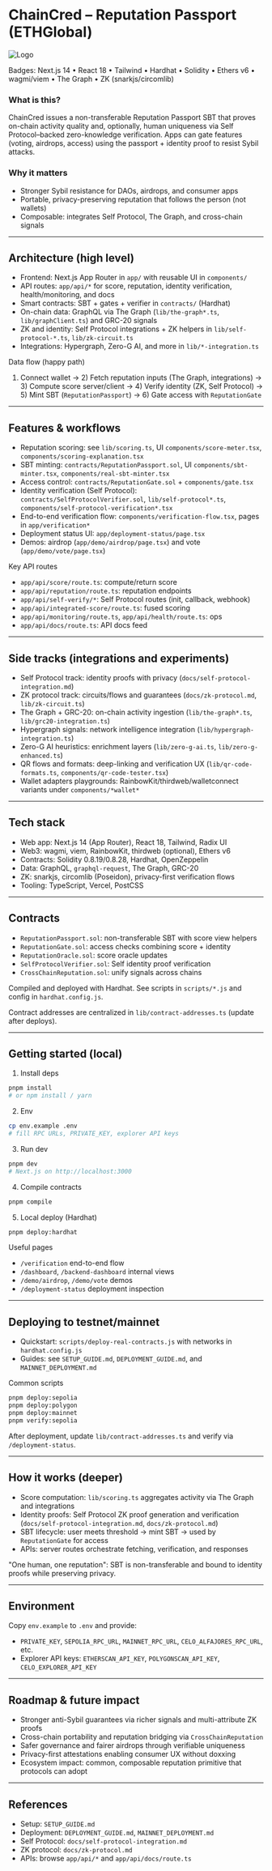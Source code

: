 # ChainCred – Reputation Passport (ETHGlobal)

![Logo](public/logo.png)

Badges: Next.js 14 • React 18 • Tailwind • Hardhat • Solidity • Ethers v6 • wagmi/viem • The Graph • ZK (snarkjs/circomlib)

### What is this?
ChainCred issues a non-transferable Reputation Passport SBT that proves on-chain activity quality and, optionally, human uniqueness via Self Protocol–backed zero-knowledge verification. Apps can gate features (voting, airdrops, access) using the passport + identity proof to resist Sybil attacks.

### Why it matters
- Stronger Sybil resistance for DAOs, airdrops, and consumer apps
- Portable, privacy-preserving reputation that follows the person (not wallets)
- Composable: integrates Self Protocol, The Graph, and cross-chain signals

---

## Architecture (high level)
- Frontend: Next.js App Router in `app/` with reusable UI in `components/`
- API routes: `app/api/*` for score, reputation, identity verification, health/monitoring, and docs
- Smart contracts: SBT + gates + verifier in `contracts/` (Hardhat)
- On-chain data: GraphQL via The Graph (`lib/the-graph*.ts`, `lib/graphClient.ts`) and GRC-20 signals
- ZK and identity: Self Protocol integrations + ZK helpers in `lib/self-protocol-*.ts`, `lib/zk-circuit.ts`
- Integrations: Hypergraph, Zero-G AI, and more in `lib/*-integration.ts`

Data flow (happy path)
1) Connect wallet → 2) Fetch reputation inputs (The Graph, integrations) → 3) Compute score server/client → 4) Verify identity (ZK, Self Protocol) → 5) Mint SBT (`ReputationPassport`) → 6) Gate access with `ReputationGate`

---

## Features & workflows
- Reputation scoring: see `lib/scoring.ts`, UI `components/score-meter.tsx`, `components/scoring-explanation.tsx`
- SBT minting: `contracts/ReputationPassport.sol`, UI `components/sbt-minter.tsx`, `components/real-sbt-minter.tsx`
- Access control: `contracts/ReputationGate.sol` + `components/gate.tsx`
- Identity verification (Self Protocol): `contracts/SelfProtocolVerifier.sol`, `lib/self-protocol*.ts`, `components/self-protocol-verification*.tsx`
- End-to-end verification flow: `components/verification-flow.tsx`, pages in `app/verification*`
- Deployment status UI: `app/deployment-status/page.tsx`
- Demos: airdrop (`app/demo/airdrop/page.tsx`) and vote (`app/demo/vote/page.tsx`)

Key API routes
- `app/api/score/route.ts`: compute/return score
- `app/api/reputation/route.ts`: reputation endpoints
- `app/api/self-verify/*`: Self Protocol routes (init, callback, webhook)
- `app/api/integrated-score/route.ts`: fused scoring
- `app/api/monitoring/route.ts`, `app/api/health/route.ts`: ops
- `app/api/docs/route.ts`: API docs feed

---

## Side tracks (integrations and experiments)
- Self Protocol track: identity proofs with privacy (`docs/self-protocol-integration.md`)
- ZK protocol track: circuits/flows and guarantees (`docs/zk-protocol.md`, `lib/zk-circuit.ts`)
- The Graph + GRC-20: on-chain activity ingestion (`lib/the-graph*.ts`, `lib/grc20-integration.ts`)
- Hypergraph signals: network intelligence integration (`lib/hypergraph-integration.ts`)
- Zero-G AI heuristics: enrichment layers (`lib/zero-g-ai.ts`, `lib/zero-g-enhanced.ts`)
- QR flows and formats: deep-linking and verification UX (`lib/qr-code-formats.ts`, `components/qr-code-tester.tsx`)
- Wallet adapters playgrounds: RainbowKit/thirdweb/walletconnect variants under `components/*wallet*`

---

## Tech stack
- Web app: Next.js 14 (App Router), React 18, Tailwind, Radix UI
- Web3: wagmi, viem, RainbowKit, thirdweb (optional), Ethers v6
- Contracts: Solidity 0.8.19/0.8.28, Hardhat, OpenZeppelin
- Data: GraphQL, `graphql-request`, The Graph, GRC-20
- ZK: snarkjs, circomlib (Poseidon), privacy-first verification flows
- Tooling: TypeScript, Vercel, PostCSS

---

## Contracts
- `ReputationPassport.sol`: non-transferable SBT with score view helpers
- `ReputationGate.sol`: access checks combining score + identity
- `ReputationOracle.sol`: score oracle updates
- `SelfProtocolVerifier.sol`: Self identity proof verification
- `CrossChainReputation.sol`: unify signals across chains

Compiled and deployed with Hardhat. See scripts in `scripts/*.js` and config in `hardhat.config.js`.

Contract addresses are centralized in `lib/contract-addresses.ts` (update after deploys).

---

## Getting started (local)
1) Install deps
```bash
pnpm install
# or npm install / yarn
```
2) Env
```bash
cp env.example .env
# fill RPC URLs, PRIVATE_KEY, explorer API keys
```
3) Run dev
```bash
pnpm dev
# Next.js on http://localhost:3000
```
4) Compile contracts
```bash
pnpm compile
```
5) Local deploy (Hardhat)
```bash
pnpm deploy:hardhat
```

Useful pages
- `/verification` end-to-end flow
- `/dashboard`, `/backend-dashboard` internal views
- `/demo/airdrop`, `/demo/vote` demos
- `/deployment-status` deployment inspection

---

## Deploying to testnet/mainnet
- Quickstart: `scripts/deploy-real-contracts.js` with networks in `hardhat.config.js`
- Guides: see `SETUP_GUIDE.md`, `DEPLOYMENT_GUIDE.md`, and `MAINNET_DEPLOYMENT.md`

Common scripts
```bash
pnpm deploy:sepolia
pnpm deploy:polygon
pnpm deploy:mainnet
pnpm verify:sepolia
```

After deployment, update `lib/contract-addresses.ts` and verify via `/deployment-status`.

---

## How it works (deeper)
- Score computation: `lib/scoring.ts` aggregates activity via The Graph and integrations
- Identity proofs: Self Protocol ZK proof generation and verification (`docs/self-protocol-integration.md`, `docs/zk-protocol.md`)
- SBT lifecycle: user meets threshold → mint SBT → used by `ReputationGate` for access
- APIs: server routes orchestrate fetching, verification, and responses

"One human, one reputation": SBT is non-transferable and bound to identity proofs while preserving privacy.

---

## Environment
Copy `env.example` to `.env` and provide:
- `PRIVATE_KEY`, `SEPOLIA_RPC_URL`, `MAINNET_RPC_URL`, `CELO_ALFAJORES_RPC_URL`, etc.
- Explorer API keys: `ETHERSCAN_API_KEY`, `POLYGONSCAN_API_KEY`, `CELO_EXPLORER_API_KEY`

---

## Roadmap & future impact
- Stronger anti-Sybil guarantees via richer signals and multi-attribute ZK proofs
- Cross-chain portability and reputation bridging via `CrossChainReputation`
- Safer governance and fairer airdrops through verifiable uniqueness
- Privacy-first attestations enabling consumer UX without doxxing
- Ecosystem impact: common, composable reputation primitive that protocols can adopt

---

## References
- Setup: `SETUP_GUIDE.md`
- Deployment: `DEPLOYMENT_GUIDE.md`, `MAINNET_DEPLOYMENT.md`
- Self Protocol: `docs/self-protocol-integration.md`
- ZK protocol: `docs/zk-protocol.md`
- APIs: browse `app/api/*` and `app/api/docs/route.ts`


